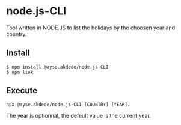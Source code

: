 # node.js-CLI  
Tool written in NODE.JS to list the holidays by the choosen year and country.  
## Install
```
$ npm install @ayse.akdede/node.js-CLI  
$ npm link  
```  

## Execute  
```
npx @ayse.akdede/node.js-CLI [COUNTRY] [YEAR].  
```  

The year is optionnal, the defeult value is the current year.  
